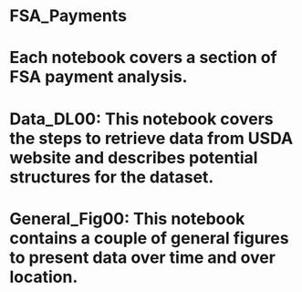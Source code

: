 # FSA_Payments
# Each notebook covers a section of FSA payment analysis. 
# Data_DL00: This notebook covers the steps to retrieve data from USDA website and describes potential structures for the dataset. 
# General_Fig00: This notebook contains a couple of general figures to present data over time and over location. 
